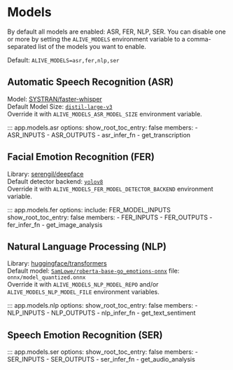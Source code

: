 # Models

By default all models are enabled: ASR, FER, NLP, SER. You can disable one or more by setting the `ALIVE_MODELS` environment variable to a comma-separated list of the models you want to enable.

Default: `ALIVE_MODELS=asr,fer,nlp,ser`

## Automatic Speech Recognition (ASR)

Model: [SYSTRAN/faster-whisper](https://github.com/SYSTRAN/faster-whisper)  
Default Model Size: [`distil-large-v3`](https://huggingface.co/distil-whisper/distil-large-v3)  
Override it with `ALIVE_MODELS_ASR_MODEL_SIZE` environment variable.

::: app.models.asr
    options:
        show_root_toc_entry: false
        members:
            - ASR_INPUTS
            - ASR_OUTPUTS
            - asr_infer_fn
            - get_transcription

## Facial Emotion Recognition (FER)

Library: [serengil/deepface](https://github.com/serengil/deepface)  
Default detector backend: [`yolov8`](https://github.com/ultralytics/ultralytics)  
Override it with `ALIVE_MODELS_FER_MODEL_DETECTOR_BACKEND` environment variable.

::: app.models.fer
    options:
        include: FER_MODEL_INPUTS
        show_root_toc_entry: false
        members:
            - FER_INPUTS
            - FER_OUTPUTS
            - fer_infer_fn
            - get_image_analysis

## Natural Language Processing (NLP)

Library: [huggingface/transformers](https://github.com/huggingface/transformers)  
Default model: [`SamLowe/roberta-base-go_emotions-onnx`]([SamLowe/roberta-base-go_emotions](https://huggingface.co/SamLowe/roberta-base-go_emotions)) file: `onnx/model_quantized.onnx`  
Override it with `ALIVE_MODELS_NLP_MODEL_REPO` and/or `ALIVE_MODELS_NLP_MODEL_FILE` environment variables.

::: app.models.nlp
    options:
        show_root_toc_entry: false
        members:
            - NLP_INPUTS
            - NLP_OUTPUTS
            - nlp_infer_fn
            - get_text_sentiment

## Speech Emotion Recognition (SER)

::: app.models.ser
    options:
        show_root_toc_entry: false
        members:
            - SER_INPUTS
            - SER_OUTPUTS
            - ser_infer_fn
            - get_audio_analysis
